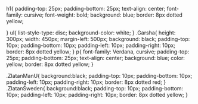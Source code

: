 h1{
    padding-top: 25px;
    padding-bottom: 25px;
    text-align: center;
    font-family: cursive;
    font-weight: bold;
    background: blue;
    border: 8px dotted yellow;
    
}
ul{
    list-style-type: disc;
    background-color: white;
}
.Garsha{
    height: 300px;
    width: 450px;
    margin-left: 500px;
    background: black;
    padding-top: 10px;
    padding-bottom: 10px;
    padding-left: 10px;
    padding-right: 10px;
    border: 8px dotted yellow;
}
p{ 
    font-family: Verdana, cursive;
    padding-top: 25px;
    padding-bottom: 25px;
    text-align: center;
    background: blue;
    color: yellow;
    border: 8px dotted yellow;
} 

.ZlatanManU{
    background:black;
    padding-top: 10px;
    padding-bottom: 10px;
    padding-left: 10px;
    padding-right: 10px;
    border: 8px dotted red;
}
.ZlatanSweden{
    background:black;
    padding-top: 10px;
    padding-bottom: 10px;
    padding-left: 10px;
    padding-right: 10px;
    border: 8px dotted yellow;
}
